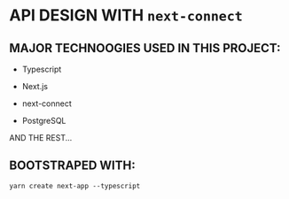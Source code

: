 # API DESIGN WITH `next-connect`

## MAJOR TECHNOOGIES USED IN THIS PROJECT:

- Typescript

- Next.js

- next-connect

- PostgreSQL

AND THE REST...

## BOOTSTRAPED WITH:

```
yarn create next-app --typescript
```


